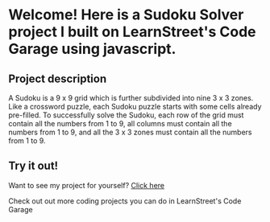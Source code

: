 
Welcome! Here is a Sudoku Solver project I built on LearnStreet's Code Garage using javascript.
===============================================================================================================

Project description
-------------------------

A Sudoku is a 9 x 9 grid which is further subdivided into nine 3 x 3 zones. Like a crossword puzzle, each Sudoku puzzle starts with some cells already pre-filled. To successfully solve the Sudoku, each row of the grid must contain all the numbers from 1 to 9, all columns 
must contain all the numbers from 1 to 9, and all the 3 x 3 zones must contain all the numbers from 1 to 9.

Try it out!
--------------

Want to see my project for yourself? [Click here](http://www.learnstreet.com//profile/52b0ae3076b99c0379003557?page_name=project)

Check out out more coding projects you can do in LearnStreet's Code Garage
		